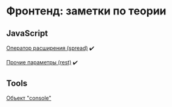 # Фронтенд: заметки по теории
## JavaScript
[Оператор расширения (spread)](notes/JavaScript/spread.md "spread") ✔️

[Прочие параметры (rest)](notes/JavaScript/rest.md "rest") ✔️

## Tools
[Объект "console"](notes/Tools/console.md "console")
